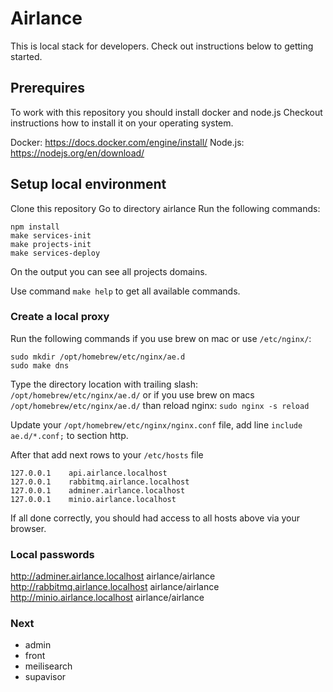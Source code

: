 # Airlance

This is local stack for developers. Check out instructions below to getting started.

## Prerequires

To work with this repository you should install docker and node.js
Checkout instructions how to install it on your operating system.

Docker: https://docs.docker.com/engine/install/
Node.js: https://nodejs.org/en/download/

## Setup local environment

Clone this repository
Go to directory airlance
Run the following commands:

```
npm install
make services-init
make projects-init
make services-deploy
```

On the output you can see all projects domains.

Use command `make help` to get all available commands.

### Create a local proxy

Run the following commands if you use brew on mac or use `/etc/nginx/`:

```
sudo mkdir /opt/homebrew/etc/nginx/ae.d
sudo make dns
```
Type the directory location with trailing slash: `/opt/homebrew/etc/nginx/ae.d/` or if you use brew on macs `/opt/homebrew/etc/nginx/ae.d/`
than reload nginx: `sudo nginx -s reload`

Update your `/opt/homebrew/etc/nginx/nginx.conf` file, add line `include ae.d/*.conf;` to section http.

After that add next rows to your `/etc/hosts` file

```
127.0.0.1    api.airlance.localhost
127.0.0.1    rabbitmq.airlance.localhost
127.0.0.1    adminer.airlance.localhost
127.0.0.1    minio.airlance.localhost
```

If all done correctly, you should had access to all hosts above via your browser.

### Local passwords

http://adminer.airlance.localhost airlance/airlance
http://rabbitmq.airlance.localhost airlance/airlance
http://minio.airlance.localhost airlance/airlance

### Next

- admin
- front
- meilisearch
- supavisor